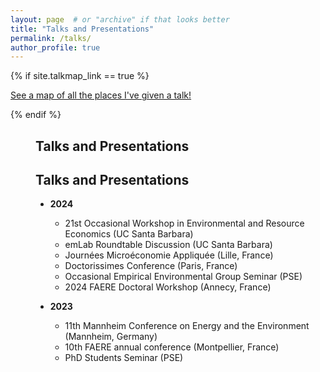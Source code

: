 ```yaml
---
layout: page  # or "archive" if that looks better
title: "Talks and Presentations"
permalink: /talks/
author_profile: true
---
```


{% if site.talkmap_link == true %}
<p style="text-decoration:underline;"><a href="/talkmap.html">See a map of all the places I've given a talk!</a></p>
{% endif %}

<div style="padding-left: 40px;">  <!-- Adjust padding-left to shift content -->
    <h2>Talks and Presentations</h2>
    
## Talks and Presentations

<!-- You can use Markdown for each talk entry, and HTML for styling if needed -->

- **2024**  
    - 21st Occasional Workshop in Environmental and Resource Economics (UC Santa Barbara)
    - emLab Roundtable Discussion (UC Santa Barbara)
    - Journées Microéconomie Appliquée (Lille, France)
    - Doctorissimes Conference (Paris, France)
    - Occasional Empirical Environmental Group Seminar (PSE)
    - 2024 FAERE Doctoral Workshop (Annecy, France)

- **2023**
    - 11th Mannheim Conference on Energy and the Environment (Mannheim, Germany)
    - 10th FAERE annual conference (Montpellier, France)
    - PhD Students Seminar (PSE)

<!-- Add more talks as needed -->
